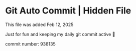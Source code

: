 # Git Auto Commit | Hidden File

This file was added Feb 12, 2025

Just for fun and keeping my daily git commit active 🤪

commit number: 938135
